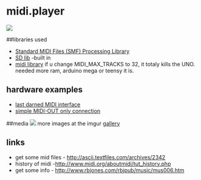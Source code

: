 # midi.player 
![](http://i.imgur.com/hCAmiOF.jpg)

##libraries used

* [Standard MIDI Files (SMF) Processing Library](https://arduinocode.codeplex.com/releases/view/115256)
* [SD lib](http://arduino.cc/en/Reference/SD) -built in
* [midi library](https://github.com/FortySevenEffects/arduino_midi_library/)
if u change MIDI_MAX_TRACKS to 32, it totaly kills the UNO. needed more ram, arduino mega or teensy it is.

## hardware examples
* [last darned MIDI interface](http://www.stephenhobley.com/blog/2011/03/14/the-last-darned-midi-interface-ill-ever-build/)
* [simple MIDI-OUT only connection](http://arduino.cc/en/tutorial/midi)


##media
![](http://i.imgur.com/8rEniF7l.jpg)
more images at the imgur [gallery](http://imgur.com/a/2Nlux)

## links
* get some mid files - http://ascii.textfiles.com/archives/2342
* history of midi -http://www.midi.org/aboutmidi/tut_history.php
* get some info - http://www.rbjones.com/rbjpub/music/mus006.htm

